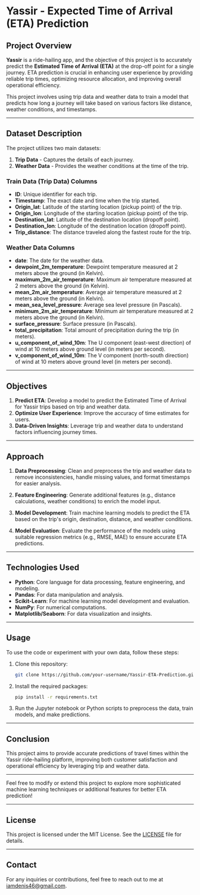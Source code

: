 # Yassir - Expected Time of Arrival (ETA) Prediction

## Project Overview

**Yassir** is a ride-hailing app, and the objective of this project is to accurately predict the **Estimated Time of Arrival (ETA)** at the drop-off point for a single journey. ETA prediction is crucial in enhancing user experience by providing reliable trip times, optimizing resource allocation, and improving overall operational efficiency.

This project involves using trip data and weather data to train a model that predicts how long a journey will take based on various factors like distance, weather conditions, and timestamps.

---

## Dataset Description

The project utilizes two main datasets:
1. **Trip Data** - Captures the details of each journey.
2. **Weather Data** - Provides the weather conditions at the time of the trip.

### Train Data (Trip Data) Columns

- **ID**: Unique identifier for each trip.
- **Timestamp**: The exact date and time when the trip started.
- **Origin_lat**: Latitude of the starting location (pickup point) of the trip.
- **Origin_lon**: Longitude of the starting location (pickup point) of the trip.
- **Destination_lat**: Latitude of the destination location (dropoff point).
- **Destination_lon**: Longitude of the destination location (dropoff point).
- **Trip_distance**: The distance traveled along the fastest route for the trip.

### Weather Data Columns

- **date**: The date for the weather data.
- **dewpoint_2m_temperature**: Dewpoint temperature measured at 2 meters above the ground (in Kelvin).
- **maximum_2m_air_temperature**: Maximum air temperature measured at 2 meters above the ground (in Kelvin).
- **mean_2m_air_temperature**: Average air temperature measured at 2 meters above the ground (in Kelvin).
- **mean_sea_level_pressure**: Average sea level pressure (in Pascals).
- **minimum_2m_air_temperature**: Minimum air temperature measured at 2 meters above the ground (in Kelvin).
- **surface_pressure**: Surface pressure (in Pascals).
- **total_precipitation**: Total amount of precipitation during the trip (in meters).
- **u_component_of_wind_10m**: The U component (east-west direction) of wind at 10 meters above ground level (in meters per second).
- **v_component_of_wind_10m**: The V component (north-south direction) of wind at 10 meters above ground level (in meters per second).

---

## Objectives

1. **Predict ETA**: Develop a model to predict the Estimated Time of Arrival for Yassir trips based on trip and weather data.
2. **Optimize User Experience**: Improve the accuracy of time estimates for users.
3. **Data-Driven Insights**: Leverage trip and weather data to understand factors influencing journey times.

---

## Approach

1. **Data Preprocessing**: Clean and preprocess the trip and weather data to remove inconsistencies, handle missing values, and format timestamps for easier analysis.
   
2. **Feature Engineering**: Generate additional features (e.g., distance calculations, weather conditions) to enrich the model input.

3. **Model Development**: Train machine learning models to predict the ETA based on the trip's origin, destination, distance, and weather conditions.

4. **Model Evaluation**: Evaluate the performance of the models using suitable regression metrics (e.g., RMSE, MAE) to ensure accurate ETA predictions.

---

## Technologies Used

- **Python**: Core language for data processing, feature engineering, and modeling.
- **Pandas**: For data manipulation and analysis.
- **Scikit-Learn**: For machine learning model development and evaluation.
- **NumPy**: For numerical computations.
- **Matplotlib/Seaborn**: For data visualization and insights.

---

## Usage

To use the code or experiment with your own data, follow these steps:

1. Clone this repository:
   ```bash
   git clone https://github.com/your-username/Yassir-ETA-Prediction.git
   ```
2. Install the required packages:
   ```bash
   pip install -r requirements.txt
   ```
3. Run the Jupyter notebook or Python scripts to preprocess the data, train models, and make predictions.

---

## Conclusion

This project aims to provide accurate predictions of travel times within the Yassir ride-hailing platform, improving both customer satisfaction and operational efficiency by leveraging trip and weather data.

---

Feel free to modify or extend this project to explore more sophisticated machine learning techniques or additional features for better ETA prediction!

---

## License

This project is licensed under the MIT License. See the [LICENSE](LICENSE) file for details.

---

## Contact

For any inquiries or contributions, feel free to reach out to me at [iamdenis46@gmail.com](mailto:iamdenis46@gmail.com).

